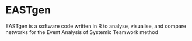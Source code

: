 # EASTgen
EASTgen is a software code written in R to analyse, visualise, and compare networks for the Event Analysis of Systemic Teamwork method
